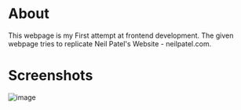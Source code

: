 # About

This webpage is my First attempt at frontend development. The given webpage tries to replicate Neil Patel's Website - neilpatel.com.
<br>

# Screenshots

![image](https://github.com/Bhavyawahie/Neilpatel.com-Clone/assets/34278282/d1fc9e8e-3cff-4f54-ab87-04126ba9147e)
